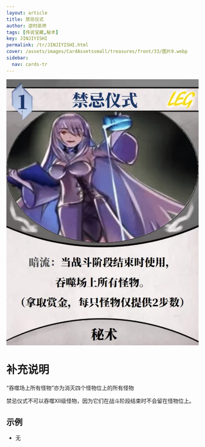 ```yaml
---
layout: article
title: 禁忌仪式
author: 逆时巫师
tags: [传说宝藏,秘术]
key: JINJIYISHI
permalink: /tr/JINJIYISHI.html
cover: /assets/images/CardAssetssmall/treasures/front/33/图片9.webp
sidebar:
  nav: cards-tr
---
```

![](/assets/images/CardAssets/treasures/front/33/图片9.webp)

# 补充说明
“吞噬场上所有怪物”亦为消灭四个怪物位上的所有怪物

禁忌仪式不可以吞噬XII级怪物，因为它们在战斗阶段结束时不会留在怪物位上。


## 示例
* 无